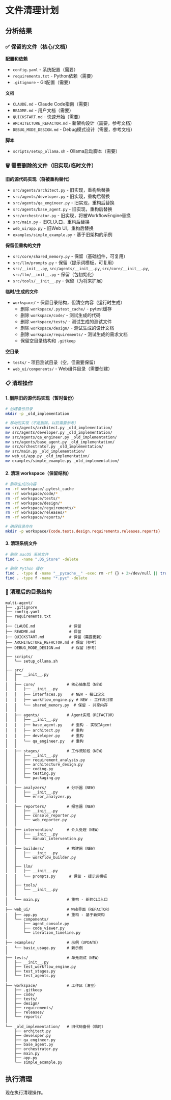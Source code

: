 # 文件清理计划

## 分析结果

### ✅ 保留的文件（核心/文档）

**配置和依赖**
- `config.yaml` - 系统配置（需要）
- `requirements.txt` - Python依赖（需要）
- `.gitignore` - Git配置（需要）

**文档**
- `CLAUDE.md` - Claude Code指南（需要）
- `README.md` - 用户文档（需要）
- `QUICKSTART.md` - 快速开始（需要）
- `ARCHITECTURE_REFACTOR.md` - 新架构设计（需要，参考文档）
- `DEBUG_MODE_DESIGN.md` - Debug模式设计（需要，参考文档）

**脚本**
- `scripts/setup_ollama.sh` - Ollama启动脚本（需要）

### 🗑️ 需要删除的文件（旧实现/临时文件）

**旧的源代码实现（将被重构替代）**
- `src/agents/architect.py` - 旧实现，重构后替换
- `src/agents/developer.py` - 旧实现，重构后替换
- `src/agents/qa_engineer.py` - 旧实现，重构后替换
- `src/agents/base_agent.py` - 旧实现，重构后替换
- `src/orchestrator.py` - 旧实现，将被WorkflowEngine替换
- `src/main.py` - 旧CLI入口，重构后替换
- `web_ui/app.py` - 旧Web UI，重构后替换
- `examples/simple_example.py` - 基于旧架构的示例

**保留但重构的文件**
- `src/core/shared_memory.py` - 保留（基础组件，可复用）
- `src/llm/prompts.py` - 保留（提示词模板，可复用）
- `src/__init__.py`, `src/agents/__init__.py`, `src/core/__init__.py`, `src/llm/__init__.py` - 保留（包初始化）
- `src/tools/__init__.py` - 保留（为将来扩展）

**临时/生成的文件**
- `workspace/` - 保留目录结构，但清空内容（运行时生成）
  - 删除 `workspace/.pytest_cache/` - pytest缓存
  - 删除 `workspace/code/` - 测试生成的代码
  - 删除 `workspace/tests/` - 测试生成的测试文件
  - 删除 `workspace/design/` - 测试生成的设计文档
  - 删除 `workspace/requirements/` - 测试生成的需求文档
  - 保留空目录结构和 `.gitkeep`

**空目录**
- `tests/` - 项目测试目录（空，但需要保留）
- `web_ui/components/` - Web组件目录（需要创建）

### 📋 清理操作

#### 1. 删除旧的源代码实现（暂时备份）
```bash
# 创建备份目录
mkdir -p _old_implementation

# 移动旧实现（不是删除，以防需要参考）
mv src/agents/architect.py _old_implementation/
mv src/agents/developer.py _old_implementation/
mv src/agents/qa_engineer.py _old_implementation/
mv src/agents/base_agent.py _old_implementation/
mv src/orchestrator.py _old_implementation/
mv src/main.py _old_implementation/
mv web_ui/app.py _old_implementation/
mv examples/simple_example.py _old_implementation/
```

#### 2. 清理 workspace（保留结构）
```bash
# 删除生成的内容
rm -rf workspace/.pytest_cache
rm -rf workspace/code/*
rm -rf workspace/tests/*
rm -rf workspace/design/*
rm -rf workspace/requirements/*
rm -rf workspace/releases/*
rm -rf workspace/reports/*

# 确保目录存在
mkdir -p workspace/{code,tests,design,requirements,releases,reports}
```

#### 3. 清理系统文件
```bash
# 删除 macOS 系统文件
find . -name ".DS_Store" -delete

# 删除 Python 缓存
find . -type d -name "__pycache__" -exec rm -rf {} + 2>/dev/null || true
find . -type f -name "*.pyc" -delete
```

### 📁 清理后的目录结构

```
multi-agent/
├── .gitignore
├── config.yaml
├── requirements.txt
│
├── CLAUDE.md               # 保留
├── README.md               # 保留
├── QUICKSTART.md           # 保留（需要更新）
├── ARCHITECTURE_REFACTOR.md # 保留（参考）
├── DEBUG_MODE_DESIGN.md     # 保留（参考）
│
├── scripts/
│   └── setup_ollama.sh
│
├── src/
│   ├── __init__.py
│   │
│   ├── core/              # 核心抽象层（NEW）
│   │   ├── __init__.py
│   │   ├── interfaces.py    # NEW - 接口定义
│   │   ├── workflow_engine.py # NEW - 工作流引擎
│   │   └── shared_memory.py  # 保留 - 共享内存
│   │
│   ├── agents/            # Agent实现（REFACTOR）
│   │   ├── __init__.py
│   │   ├── base_agent.py    # 重构 - 实现IAgent
│   │   ├── architect.py     # 重构
│   │   ├── developer.py     # 重构
│   │   └── qa_engineer.py   # 重构
│   │
│   ├── stages/            # 工作流阶段（NEW）
│   │   ├── __init__.py
│   │   ├── requirement_analysis.py
│   │   ├── architecture_design.py
│   │   ├── coding.py
│   │   ├── testing.py
│   │   └── packaging.py
│   │
│   ├── analyzers/         # 分析器（NEW）
│   │   ├── __init__.py
│   │   └── error_analyzer.py
│   │
│   ├── reporters/         # 报告器（NEW）
│   │   ├── __init__.py
│   │   ├── console_reporter.py
│   │   └── web_reporter.py
│   │
│   ├── intervention/      # 介入处理（NEW）
│   │   ├── __init__.py
│   │   └── manual_intervention.py
│   │
│   ├── builders/          # 构建器（NEW）
│   │   ├── __init__.py
│   │   └── workflow_builder.py
│   │
│   ├── llm/
│   │   ├── __init__.py
│   │   └── prompts.py      # 保留 - 提示词模板
│   │
│   ├── tools/
│   │   └── __init__.py
│   │
│   └── main.py            # 重构 - 新的CLI入口
│
├── web_ui/                # Web界面（REFACTOR）
│   ├── app.py             # 重构 - 基于新架构
│   └── components/
│       ├── agent_console.py
│       ├── code_viewer.py
│       └── iteration_timeline.py
│
├── examples/              # 示例（UPDATE）
│   └── basic_usage.py     # 新示例
│
├── tests/                 # 单元测试（NEW）
│   ├── __init__.py
│   ├── test_workflow_engine.py
│   ├── test_stages.py
│   └── test_agents.py
│
├── workspace/             # 工作区（清空）
│   ├── .gitkeep
│   ├── code/
│   ├── tests/
│   ├── design/
│   ├── requirements/
│   ├── releases/
│   └── reports/
│
└── _old_implementation/   # 旧代码备份（临时）
    ├── architect.py
    ├── developer.py
    ├── qa_engineer.py
    ├── base_agent.py
    ├── orchestrator.py
    ├── main.py
    ├── app.py
    └── simple_example.py
```

## 执行清理

现在执行清理操作。